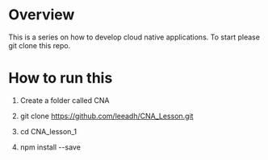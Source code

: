 # Overview #

This is a series on how to develop cloud native applications. To start please git clone this repo. 

# How to run this #

1) Create a folder called CNA

2) git clone https://github.com/leeadh/CNA_Lesson.git

3) cd CNA_lesson_1

4) npm install --save
